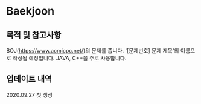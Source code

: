 # Baekjoon

## 목적 및 참고사항 
BOJ(https://www.acmicpc.net/)의 문제를 풉니다.
'[문제번호] 문제 제목'의 이름으로 작성될 예정입니다.
JAVA, C++을 주로 사용합니다.

## 업데이트 내역
2020.09.27 첫 생성
